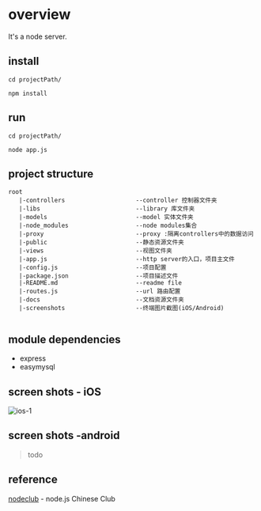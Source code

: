 # overview

It's a node server.

## install

```
cd projectPath/

npm install
```

## run
```
cd projectPath/

node app.js
```

## project structure
```
root
   |-controllers                    --controller 控制器文件夹
   |-libs                           --library 库文件夹                        
   |-models                         --model 实体文件夹
   |-node_modules                   --node modules集合
   |-proxy                          --proxy :隔离controllers中的数据访问
   |-public                         --静态资源文件夹
   |-views                          --视图文件夹
   |-app.js                         --http server的入口，项目主文件
   |-config.js                      --项目配置
   |-package.json                   --项目描述文件
   |-README.md                      --readme file
   |-routes.js                      --url 路由配置
   |-docs                           --文档资源文件夹
   |-screenshots                    --终端图片截图(iOS/Android)
   
```

## module dependencies

* express
* easymysql

## screen shots - iOS
![ios-1](https://github.com/yanghua/FixedAssetManager_Server/raw/master/screenshots/ios/1.png)

## screen shots -android
>todo



## reference

[nodeclub](https://github.com/cnodejs/nodeclub) - node.js Chinese Club